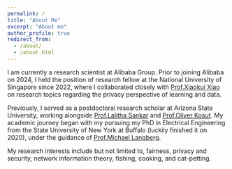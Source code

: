 ```yaml
---
permalink: /
title: "About Me"
excerpt: "About me"
author_profile: true
redirect_from: 
  - /about/
  - /about.html
---
```


I am currently a research scientist at Alibaba Group. Prior to joining 
Alibaba on 2024, I held the position of research fellow at the National 
University of Singapore since 2022, where I collaborated closely with
[Prof.Xiaokui Xiao](https://www.comp.nus.edu.sg/~xiaoxk/) on research 
topics regarding the privacy perspective of learning and data. 

Previously, I served as a postdoctoral research scholar at Arizona State University, 
working alongside
[Prof.Lalitha Sankar](https://sankar.engineering.asu.edu/) and 
[Prof.Oliver Kosut](https://sites.google.com/site/okosut/).
My academic journey began with my pursuing my PhD in Electrical Engineering 
from the State University of New York at Buffalo (luckily finished it on 
2020), under the guidance of
[Prof.Michael Langberg](https://www.acsu.buffalo.edu/~mikel/).

My research interests include but not limited to, fairness, privacy and security, network information theory, fishing, cooking, and cat-petting.
